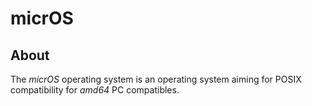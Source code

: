# micrOS
## About
The *micrOS* operating system is an operating system aiming for POSIX compatibility for *amd64* PC compatibles.